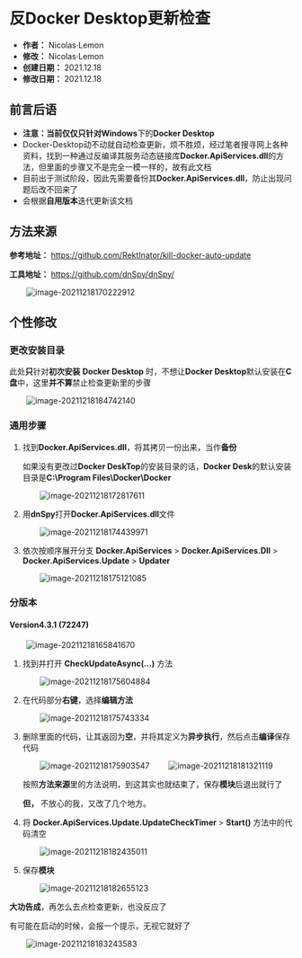 # 反Docker Desktop更新检查

* **作者：** Nicolas·Lemon
* **修改：** Nicolas·Lemon
* **创建日期：** 2021.12.18
* **修改日期：** 2021.12.18



## 前言后语

* **注意：**当前仅仅只针对**Windows**下的**Docker Desktop**
* Docker-Desktop动不动就自动检查更新，烦不胜烦，经过笔者搜寻网上各种资料，找到一种通过反编译其服务动态链接库**Docker.ApiServices.dll**的方法，但里面的步骤又不是完全一模一样的，故有此文档
* 目前出于测试阶段，因此先需要备份其**Docker.ApiServices.dll**，防止出现问题后改不回来了
* 会根据**自用版本**迭代更新该文档



## 方法来源

**参考地址：** https://github.com/RektInator/kill-docker-auto-update

**工具地址：** https://github.com/dnSpy/dnSpy/

<img src="Anti-DockerDesktopUpgrade.assets/image-20211218170222912.png" alt="image-20211218170222912" style="margin-left:30px;" />



## 个性修改

### 更改安装目录

此处**只**针对**初次安装** **Docker Desktop** 时，不想让**Docker Desktop**默认安装在**C盘**中，这里**并不算**禁止检查更新里的步骤

<img src="Anti-DockerDesktopUpgrade.assets/image-20211218184742140.png" alt="image-20211218184742140" style="margin-left:30px;" />

### 通用步骤

1. 找到**Docker.ApiServices.dll**，将其拷贝一份出来，当作**备份**

   如果没有更改过**Docker DeskTop**的安装目录的话，**Docker Desk**的默认安装目录是**C:\Program Files\Docker\Docker**

   <img src="Anti-DockerDesktopUpgrade.assets/image-20211218172817611.png" alt="image-20211218172817611" style="margin-left:30px;" />

2. 用**dnSpy**打开**Docker.ApiServices.dll**文件

   <img src="Anti-DockerDesktopUpgrade.assets/image-20211218174439971.png" alt="image-20211218174439971" style="margin-left:30px;" />

3. 依次按顺序展开分支 **Docker.ApiServices** > **Docker.ApiServices.Dll** > **Docker.ApiServices.Update** > **Updater**

   <img src="Anti-DockerDesktopUpgrade.assets/image-20211218175121085.png" alt="image-20211218175121085" style="margin-left:30px;" />

### 分版本

#### Version4.3.1 (72247)

<img src="Anti-DockerDesktopUpgrade.assets/image-20211218165841670.png" alt="image-20211218165841670" style="margin-left:30px;" />

1. 找到并打开 **CheckUpdateAsync(...)** 方法

   <img src="Anti-DockerDesktopUpgrade.assets/image-20211218175604884.png" alt="image-20211218175604884" style="margin-left:30px;" />

2. 在代码部分**右键**，选择**编辑方法**

   <img src="Anti-DockerDesktopUpgrade.assets/image-20211218175743334.png" alt="image-20211218175743334" style="margin-left:30px;" />

3. 删除里面的代码，让其返回为**空**，并将其定义为**异步执行**，然后点击**编译**保存代码

   <img src="Anti-DockerDesktopUpgrade.assets/image-20211218175903547.png" alt="image-20211218175903547" style="margin-left:30px;" />

   <img src="Anti-DockerDesktopUpgrade.assets/image-20211218181321119.png" alt="image-20211218181321119" style="margin-left:30px;" />

   按照**方法来源**里的方法说明，到这其实也就结束了，保存**模块**后退出就行了

   **但，** 不放心的我，又改了几个地方。

4. 将 **Docker.ApiServices.Update.UpdateCheckTimer** > **Start()** 方法中的代码清空

   <img src="Anti-DockerDesktopUpgrade.assets/image-20211218182435011.png" alt="image-20211218182435011" style="margin-left:30px;" />

5. 保存**模块**

   <img src="Anti-DockerDesktopUpgrade.assets/image-20211218182655123.png" alt="image-20211218182655123" style="margin-left:30px;" />

**大功告成**，再怎么去点检查更新，也没反应了

有可能在启动的时候，会报一个提示，无视它就好了

<img src="Anti-DockerDesktopUpgrade.assets/image-20211218183243583.png" alt="image-20211218183243583" style="margin-left:30px;" />